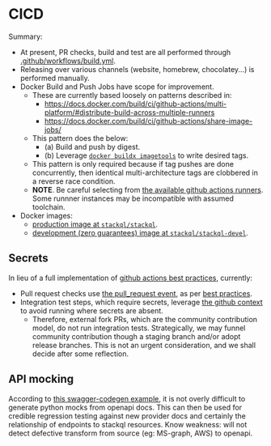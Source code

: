 

# CICD

Summary:

- At present, PR checks, build and test are all performed through [.github/workflows/build.yml](/.github/workflows/build.yml).
- Releasing over various channels (website, homebrew, chocolatey...) is performed manually.
- Docker Build and Push Jobs have scope for improvement. 
    - These are currently based loosely on patterns described in:
        - https://docs.docker.com/build/ci/github-actions/multi-platform/#distribute-build-across-multiple-runners
        - https://docs.docker.com/build/ci/github-actions/share-image-jobs/ 
    - This pattern does the below:
        - (a) Build and push by digest.
        - (b) Leverage [`docker buildx imagetools`](https://docs.docker.com/reference/cli/docker/buildx/imagetools/) to write desired tags.
    - This pattern is only required because if tag pushes are done concurrently, then identical multi-architecture tags are clobbered in a reverse race condition.
    - **NOTE**.  Be careful selecting from [the available github actions runners](https://github.com/actions/runner-images).  Some runnner instances may be incompatible with assumed toolchain.
- Docker images:
    - [production image at `stackql/stackql`](https://hub.docker.com/r/stackql/stackql/tags).
    - [development (zero guarantees) image at `stackql/stackql-devel`](https://hub.docker.com/r/stackql/stackql-devel/tags).



## Secrets

In lieu of a full implementation of [github actions best practices](https://securitylab.github.com/research/github-actions-preventing-pwn-requests/), currently:
- Pull request checks use [the pull_request event](https://docs.github.com/en/actions/using-workflows/events-that-trigger-workflows#pull_request), as per [best practices](https://securitylab.github.com/research/github-actions-preventing-pwn-requests/).
- Integration test steps, which require secrets, leverage [the github context](https://docs.github.com/en/actions/learn-github-actions/contexts#github-context) to avoid running where secrets are absent.
    - Therefore, external fork PRs, which are the community contribution model, do not run integration tests.  Strategically, we may funnel community contribution though a staging branch and/or adopt release branches.  This is not an urgent consideration, and we shall decide after some reflection.

## API mocking

According to [this swagger-codegen example](https://github.com/swagger-api/swagger-codegen/blob/master/bin/python-flask-petstore.sh), it is not overly difficult to generate python mocks from openapi docs.  This can then be used for credible regression testing against new provider docs and certainly the relationship of endpoints to stackql resources.  Know weakness: will not detect defective transform from source (eg: MS-graph, AWS) to openapi.
